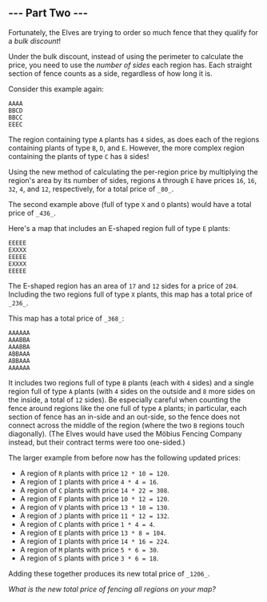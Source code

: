 ## \--- Part Two ---

Fortunately, the Elves are trying to order so much fence that they qualify for a _bulk discount_!

Under the bulk discount, instead of using the perimeter to calculate the price, you need to use the _number of sides_ each region has. Each straight section of fence counts as a side, regardless of how long it is.

Consider this example again:

```
AAAA
BBCD
BBCC
EEEC

```

The region containing type `A` plants has `4` sides, as does each of the regions containing plants of type `B`, `D`, and `E`. However, the more complex region containing the plants of type `C` has `8` sides!

Using the new method of calculating the per-region price by multiplying the region's area by its number of sides, regions `A` through `E` have prices `16`, `16`, `32`, `4`, and `12`, respectively, for a total price of `_80_`.

The second example above (full of type `X` and `O` plants) would have a total price of `_436_`.

Here's a map that includes an E-shaped region full of type `E` plants:

```
EEEEE
EXXXX
EEEEE
EXXXX
EEEEE

```

The E-shaped region has an area of `17` and `12` sides for a price of `204`. Including the two regions full of type `X` plants, this map has a total price of `_236_`.

This map has a total price of `_368_`:

```
AAAAAA
AAABBA
AAABBA
ABBAAA
ABBAAA
AAAAAA

```

It includes two regions full of type `B` plants (each with `4` sides) and a single region full of type `A` plants (with `4` sides on the outside and `8` more sides on the inside, a total of `12` sides). Be especially careful when counting the fence around regions like the one full of type `A` plants; in particular, each section of fence has an in-side and an out-side, so the fence does not connect across the middle of the region (where the two `B` regions touch diagonally). (The Elves would have used the Möbius Fencing Company instead, but their contract terms were too one-sided.)

The larger example from before now has the following updated prices:

* A region of `R` plants with price `12 * 10 = 120`.
* A region of `I` plants with price `4 * 4 = 16`.
* A region of `C` plants with price `14 * 22 = 308`.
* A region of `F` plants with price `10 * 12 = 120`.
* A region of `V` plants with price `13 * 10 = 130`.
* A region of `J` plants with price `11 * 12 = 132`.
* A region of `C` plants with price `1 * 4 = 4`.
* A region of `E` plants with price `13 * 8 = 104`.
* A region of `I` plants with price `14 * 16 = 224`.
* A region of `M` plants with price `5 * 6 = 30`.
* A region of `S` plants with price `3 * 6 = 18`.

Adding these together produces its new total price of `_1206_`.

_What is the new total price of fencing all regions on your map?_